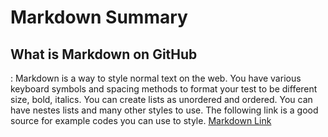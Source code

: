 # Markdown Summary

## What is Markdown on GitHub
: Markdown is a way to style normal text on the web. You have various keyboard symbols and spacing methods to format your test to be different size, bold, italics. You can create lists as unordered and ordered. You can have nestes lists and many other styles to use. The following link is a good source for example codes you can use to style. [Markdown Link](https://docs.github.com/en/github/writing-on-github/basic-writing-and-formatting-text)
